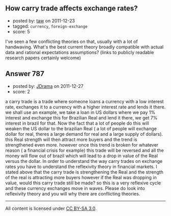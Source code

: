 ## How carry trade affects exchange rates?

- posted by: [taw](https://stackexchange.com/users/-1/489-taw) on 2011-12-23
- tagged: `currency`, `foreign-exchange`
- score: 5

I've seen a few conflicting theories on that, usually with a lot of handwaving. What's the best current theory broadly compatible with actual data and rational expectations assumptions? (links to publicly readable research papers certainly welcome)


## Answer 787

- posted by: [JDrama](https://stackexchange.com/users/-1/529-jdrama) on 2011-12-27
- score: 2

a carry trade is a trade where someone loans a currency with a low interest rate, exchanges it to a currency with a higher interest rate and lends it there. we shall use an example, we take a loan in US dollars where we pay 1% interest and exchange this for Brazilian Real and lend it there, we get 7% interest in brazil for that. Now the fact that a lot of people do this will weaken the US dollar to the brazilian Real ( a lot of people will exchange dollar for real, theres a large demand for real and a large supply of dollars). this Real strength will then attract more buyers and the trend is strengthened even more. however once this trend is broken for whatever reason ( a financial crisis for example) this trade will be reversed and all the money will flow out of brazil which will lead to a drop in value of the Real versus the dollar. 
In order to understand the way carry trades on exchange rates you have to understand the reflexivity theory in financial markets. I stated above that the carry trade is strengthening the Real and the strength of the real is attracting more buyers however if the Real was dropping in value, would this carry trade still be made? so this is a very reflexive cycle and these currency exchanges move in waves.
Please do look into reflexivity theory and you will why there are conflicting theories.  



---

All content is licensed under [CC BY-SA 3.0](https://creativecommons.org/licenses/by-sa/3.0/).
